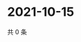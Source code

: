 # 2021-10-15

共 0 条

<!-- BEGIN WEIBO -->
<!-- 最后更新时间 Fri Oct 15 2021 02:16:15 GMT+0800 (China Standard Time) -->

<!-- END WEIBO -->

